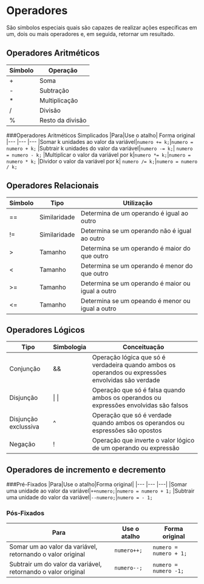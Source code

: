 # Operadores
São símbolos especiais quais são capazes de realizar ações específicas em um, dois ou mais operadores e, em seguida, retornar um resultado.
 ## Operadores Aritméticos
 | Símbolo | Operação |
 |--- |--- |
 | + | Soma|
 |-|Subtração|
 |*|Multiplicação|
 |/|Divisão|
 |%|Resto da divisão|

 ###Operadores Aritméticos Simplicados
 |Para|Use o atalho| Forma original
 |--- |--- |---
 |Somar k unidades ao valor da variável|`numero += k;`|`numero = numero + k;`
 |Subtrair k unidades do valor da variável|`numero -= k;`| `numero = numero - k;`
 |Multiplicar o valor da variável por k|`numero *= k;`|`numero = numero * k;`
 |Dividor o valor da variável por k| `numero /= k;`|`numero = numero / k;`
 ## Operadores Relacionais
 |Símbolo|Tipo|Utilização|
 |--- |--- |--- |
 |==|Similaridade| Determina de um operando é igual ao outro|
 |!=|Similaridade| Determina se um operando não é igual ao outro|
 |&gt;|Tamanho|Determina se um operando é maior do que outro|
 |&lt;|Tamanho|Determina se um operando é menor do que outro|
 |&gt;=|Tamanho|Determina se um operando é maior ou igual a outro|
 |&lt;=|Tamanho|Determina se um opeando é menor ou igual a outro

 ## Operadores Lógicos
 |Tipo|Simbologia|Conceituação|
 |--- |---|---
 |Conjunção|&&|Operação lógica que só é verdadeira quando ambos os operandos ou expressões envolvidas são verdade
 |Disjunção|&#124; &#124;|Operação que só é falsa quando ambos os operandos ou expressões envolvidas são falsos
 |Disjunção exclussiva|^|Operação que só é verdade quando ambos os operandos ou espressões são opostos|
 |Negação|!|Operação que inverte o valor lógico de um operando ou expressão

 ## Operadores de incremento e decremento
  ###Pré-Fixados
  |Para|Use o atalho|Forma original|
  |--- |--- |---|
  |Somar uma unidade ao valor da variável|`++numero;`|`numero = numero + 1;`
  |Subtrair uma unidade do valor da variável|`--numero;`|`numero = - 1;`
 ### Pós-Fixados
  |Para|Use o atalho|Forma original|
  |--- |--- |---|
  |Somar um ao valor da variável, retornando o valor original| `numero++;`|`numero = numero + 1;`|
  | Subtrair um do valor da variável, retornando o valor original|`numero--;`|`numero = numero -1;`